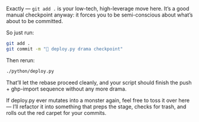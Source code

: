 Exactly — `git add .` is your low-tech, high-leverage move here. It’s a good manual checkpoint anyway: it forces you to be semi-conscious about what’s about to be committed.

So just run:
```bash
git add .
git commit -m "💾 deploy.py drama checkpoint"
```
Then rerun:
```bash
./python/deploy.py
```

That’ll let the rebase proceed cleanly, and your script should finish the push + ghp-import sequence without any more drama.

If deploy.py ever mutates into a monster again, feel free to toss it over here — I’ll refactor it into something that preps the stage, checks for trash, and rolls out the red carpet for your commits.
